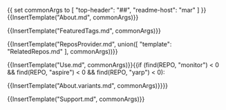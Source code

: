 {{
  set commonArgs to [ "top-header": "##", "readme-host": "mar" ]
}}{{InsertTemplate("About.md", commonArgs)}}

{{InsertTemplate("FeaturedTags.md", commonArgs)}}

{{InsertTemplate("ReposProvider.md", union([ "template": "RelatedRepos.md" ], commonArgs))}}

{{InsertTemplate("Use.md", commonArgs)}}{{if (find(REPO, "monitor") < 0 && find(REPO, "aspire") < 0 && find(REPO, "yarp") < 0):

{{InsertTemplate("About.variants.md", commonArgs)}}}}

{{InsertTemplate("Support.md", commonArgs)}}
